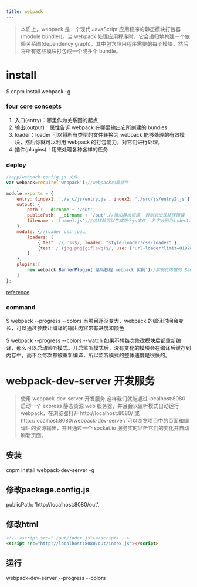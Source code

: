 ```yaml
---
title: webpack
---
```


> 本质上，webpack 是一个现代 JavaScript 应用程序的静态模块打包器(module bundler)。当 webpack 处理应用程序时，它会递归地构建一个依赖关系图(dependency graph)，其中包含应用程序需要的每个模块，然后将所有这些模块打包成一个或多个 bundle。

# install
$ cnpm install webpack -g

### four core concepts
1. 入口(entry)：哪里作为关系图的起点
2. 输出(output)：属性告诉 webpack 在哪里输出它所创建的 bundles
3. loader：loader 可以将所有类型的文件转换为 webpack 能够处理的有效模块，然后你就可以利用 webpack 的打包能力，对它们进行处理。
4. 插件(plugins)：用来处理各种各样的任务

### deploy
```js
//app/webpack.config.js 文件
var webpack=require('webpack');//webpack内置插件
 
module.exports = {
    entry: {index1: './src/js/entry.js', index2: './src/js/entry2.js'},//多入口
    output: {
        path : __dirname + '/out',
        publicPath: __dirname + '/out',//添加静态资源, 否则会出现路径错误
        filename : '[name].js',//这样就可以生成两个js文件, 名字分别为index1.js, 和index2.js
    },
    module: {//loader css jpg。。
        loaders: [
            { test: /\.css$/, loader: "style-loader!css-loader" },
            {test: /.(jpg|png|gif|svg)$/, use: ['url-loader?limit=8192&name=./[name].[ext]']}
        ]
    },
    plugins:[
        new webpack.BannerPlugin('菜鸟教程 webpack 实例')//实例化内置的 BannerPlugin 插件
    ]
};
```
[reference](https://blog.csdn.net/c_kite/article/details/71279853)

### command
$ webpack --progress --colors
当项目逐渐变大，webpack 的编译时间会变长，可以通过参数让编译的输出内容带有进度和颜色

$ webpack --progress --colors --watch
如果不想每次修改模块后都重新编译，那么可以启动监听模式。开启监听模式后，没有变化的模块会在编译后缓存到内存中，而不会每次都被重新编译，所以监听模式的整体速度是很快的。


# webpack-dev-server 开发服务
> 使用 webpack-dev-server 开发服务,这样我们就能通过 localhost:8080 启动一个 express 静态资源 web 服务器，并且会以监听模式自动运行 webpack，在浏览器打开 http://localhost:8080/ 或 http://localhost:8080/webpack-dev-server/ 可以浏览项目中的页面和编译后的资源输出，并且通过一个 socket.io 服务实时监听它们的变化并自动刷新页面。

## 安装
cnpm install webpack-dev-server -g

## 修改package.config.js
publicPath: 'http://localhost:8080/out',

## 修改html
```html
<!-- <script src="./out/index.js"></script> -->
<script src="http://localhost:8080/out/index.js"></script>
```

## 运行
webpack-dev-server --progress --colors
